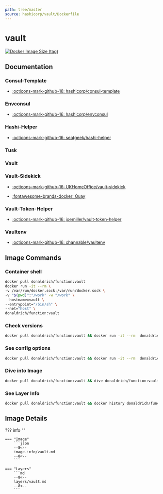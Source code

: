 ```yaml
---
path: tree/master
source: hashicorp/vault/Dockerfile
---
```


# vault

[![Docker Image Size (tag)](https://img.shields.io/docker/image-size/donaldrich/function/vault?color=blue&label=donaldrich/function:vault&logo=docker&style=flat-square)](https://hub.docker.com/r/donaldrich/function/vault)

## Documentation

### Consul-Template

- [:octicons-mark-github-16: hashicorp/consul-template](https://github.com/hashicorp/consul-template)

### Envconsul

- [:octicons-mark-github-16: hashicorp/envconsul](https://github.com/hashicorp/envconsul)

### Hashi-Helper

- [:octicons-mark-github-16: seatgeek/hashi-helper](https://github.com/seatgeek/hashi-helper)

### Tusk

### Vault

### Vault-Sidekick

- [:octicons-mark-github-16: UKHomeOffice/vault-sidekick](https://github.com/UKHomeOffice/vault-sidekick)

- [:fontawesome-brands-docker: Quay](https://quay.io/https://quay.io/repository/ukhomeofficedigital/vault-sidekick)

### Vault-Token-Helper

- [:octicons-mark-github-16: joemiller/vault-token-helper](https://github.com/joemiller/vault-token-helper)

### Vaultenv

- [:octicons-mark-github-16: channable/vaultenv](https://github.com/channable/vaultenv)

## Image Commands

### Container shell

```sh
docker pull donaldrich/function:vault
docker run -it --rm \
-v /var/run/docker.sock:/var/run/docker.sock \
-v "$(pwd)":"/work" -w "/work" \
--hostname=vault \
--entrypoint="/bin/sh" \
--net="host" \
donaldrich/function:vault
```

### Check versions

```sh
docker pull donaldrich/function:vault && docker run -it --rm  donaldrich/function:vault validate
```

### See config options

```sh
docker pull donaldrich/function:vault && docker run -it --rm  donaldrich/function:vault help
```

### Dive into Image

```sh
docker pull donaldrich/function:vault && dive donaldrich/function:vault
```

### See Layer Info

```sh
docker pull donaldrich/function:vault && docker history donaldrich/function:vault
```

## Image Details

??? info ""

    === "Image"
        ```json
        --8<--
        image-info/vault.md
        --8<--
        ```

    === "Layers"
        ```md
        --8<--
        layers/vault.md
        --8<--
        ```
